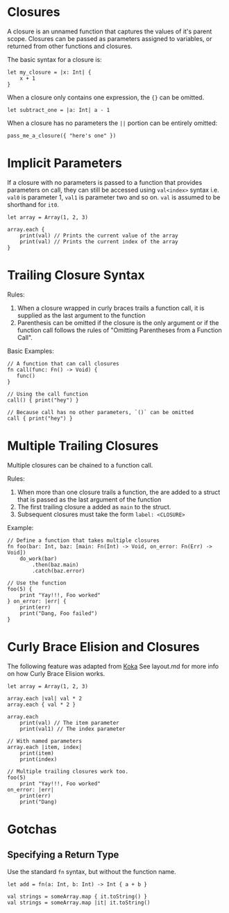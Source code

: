 # Closures

A closure is an unnamed function that captures the values of it's parent scope.
Closures can be passed as parameters assigned to variables, or returned from other functions and
closures.

The basic syntax for a closure is:
```
let my_closure = |x: Int| {
    x + 1
}
```

When a closure only contains one expression, the `{}` can be omitted.

```
let subtract_one = |a: Int| a - 1
```

When a closure has no parameters the `||` portion can be entirely omitted:
```
pass_me_a_closure({ "here's one" })
```

# Implicit Parameters

If a closure with no parameters is passed to a function that provides parameters
on call, they can still be accessed using `val<index>` syntax i.e. `val0` is parameter
1, `val1` is parameter two and so on. `val` is assumed to be shorthand for `it0`.

```
let array = Array(1, 2, 3)

array.each {
    print(val) // Prints the current value of the array
    print(val) // Prints the current index of the array
}
```

# Trailing Closure Syntax

Rules:
1. When a closure wrapped in curly braces trails a function call, it is supplied as the last
   argument to the function
2. Parenthesis can be omitted if the closure is the only argument or if the function call
   follows the rules of "Omitting Parentheses from a Function Call".

Basic Examples:
```
// A function that can call closures
fn call(func: Fn() -> Void) {
   func()
}

// Using the call function
call() { print("hey") }

// Because call has no other parameters, `()` can be omitted
call { print("hey") }
```

# Multiple Trailing Closures

Multiple closures can be chained to a function call.

Rules:
1. When more than one closure trails a function, the are added to a struct that is passed as the
   last argument of the function
2. The first trailing closure a added as `main` to the struct.
3. Subsequent closures must take the form `label: <CLOSURE>`

Example:
```
// Define a function that takes multiple closures
fn foo(bar: Int, baz: [main: Fn(Int) -> Void, on_error: Fn(Err) -> Void])
    do_work(bar)
        .then(baz.main)
        .catch(baz.error)

// Use the function
foo(5) {
    print "Yay!!!, Foo worked"
} on_error: |err| {
    print(err)
    print("Dang, Foo failed")
}
```


# Curly Brace Elision and Closures

The following feature was adapted from [Koka](https://koka-lang.github.io) See layout.md for more
info on how Curly Brace Elision works.

```
let array = Array(1, 2, 3)

array.each |val| val * 2
array.each { val * 2 }

array.each
    print(val) // The item parameter
    print(val1) // The index parameter

// With named parameters
array.each |item, index|
    print(item)
    print(index)

// Multiple trailing closures work too.
foo(5)
    print "Yay!!!, Foo worked"
on_error: |err|
    print(err)
    print("Dang)
```

# Gotchas

## Specifying a Return Type

Use the standard `fn` syntax, but without the function name.
```
let add = fn(a: Int, b: Int) -> Int { a + b }
```

```
val strings = someArray.map { it.toString() }
val strings = someArray.map |it| it.toString()
```
